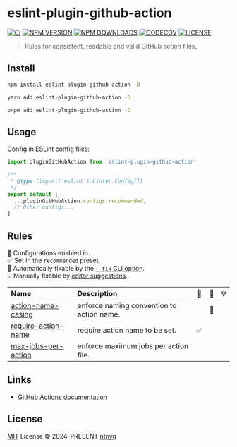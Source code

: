 # eslint-plugin-github-action

[![CI](https://github.com/ntnyq/eslint-plugin-github-action/workflows/CI/badge.svg)](https://github.com/ntnyq/eslint-plugin-github-action/actions)
[![NPM VERSION](https://img.shields.io/npm/v/eslint-plugin-github-action.svg)](https://www.npmjs.com/package/eslint-plugin-github-action)
[![NPM DOWNLOADS](https://img.shields.io/npm/dy/eslint-plugin-github-action.svg)](https://www.npmjs.com/package/eslint-plugin-github-action)
[![CODECOV](https://codecov.io/github/ntnyq/eslint-plugin-github-action/branch/main/graph/badge.svg)](https://codecov.io/github/ntnyq/eslint-plugin-github-action)
[![LICENSE](https://img.shields.io/github/license/ntnyq/eslint-plugin-github-action.svg)](https://github.com/ntnyq/eslint-plugin-github-action/blob/main/LICENSE)

> Rules for consistent, readable and valid GitHub action files.

## Install

```bash
npm install eslint-plugin-github-action -D
```

```bash
yarn add eslint-plugin-github-action -D
```

```bash
pnpm add eslint-plugin-github-action -D
```

## Usage

Config in ESLint config files:

```ts
import pluginGitHubAction from 'eslint-plugin-github-action'

/**
 * @type {import('eslint').Linter.Config[]}
 */
export default [
  ...pluginGitHubAction.configs.recommended,
  // Other configs...
]
```

## Rules

💼 Configurations enabled in.\
✅ Set in the `recommended` preset.\
🔧 Automatically fixable by the [`--fix` CLI option](https://eslint.org/docs/user-guide/command-line-interface#--fix).\
💡 Manually fixable by [editor suggestions](https://eslint.org/docs/developer-guide/working-with-rules#providing-suggestions).

| Name                                                                                                | Description                               | 💼  | 🔧  | 💡  |
| :-------------------------------------------------------------------------------------------------- | :---------------------------------------- | :-: | :-: | :-: |
| [action-name-casing](https://eslint-plugin-github-action.ntnyq.com/rules/action-name-casing.html)   | enforce naming convention to action name. |     | 🔧  |     |
| [require-action-name](https://eslint-plugin-github-action.ntnyq.com/rules/require-action-name.html) | require action name to be set.            | ✅  |     |     |
| [max-jobs-per-action](https://eslint-plugin-github-action.ntnyq.com/rules/max-jobs-per-action.html) | enforce maximum jobs per action file.     |     |     |     |

## Links

- [GitHub Actions documentation](https://docs.github.com/en/actions)

## License

[MIT](./LICENSE) License © 2024-PRESENT [ntnyq](https://github.com/ntnyq)
